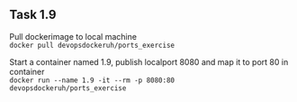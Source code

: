 ## Task 1.9

Pull dockerimage to local machine  
`docker pull devopsdockeruh/ports_exercise`  

Start a container named 1.9, publish localport 8080 and map it to port 80 in container  
`docker run --name 1.9 -it --rm -p 8080:80 devopsdockeruh/ports_exercise ` 
